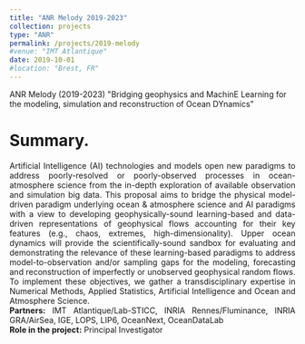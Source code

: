 ```yaml
---
title: "ANR Melody 2019-2023"
collection: projects
type: "ANR"
permalink: /projects/2019-melody
#venue: "IMT Atlantique"
date: 2019-10-01
#location: "Brest, FR"
---
```


ANR Melody (2019-2023) "Bridging geophysics and MachinE Learning for the modeling, simulation and reconstruction of Ocean DYnamics"

Summary. 
======
<div style="text-align: justify"> 
Artificial Intelligence (AI) technologies and models open new paradigms to address poorly-resolved or poorly-observed processes in ocean-atmosphere science from the in-depth exploration of available observation and simulation big data. This proposal aims to bridge the physical model-driven paradigm underlying ocean & atmosphere science and AI paradigms with a view to developing geophysically-sound learning-based and data-driven representations of geophysical flows accounting for their key features (e.g., chaos, extremes, high-dimensionality). Upper ocean dynamics will provide the scientifically-sound sandbox for evaluating and demonstrating the relevance of these learning-based paradigms to address model-to-observation and/or sampling gaps for the modeling, forecasting and reconstruction of imperfectly or unobserved geophysical random flows. To implement these objectives, we gather a transdisciplinary expertise in Numerical Methods, Applied Statistics, Artificial Intelligence and Ocean and Atmosphere Science. </div>

<div style="text-align: justify">
<strong> Partners:</strong>  IMT Atlantique/Lab-STICC, INRIA Rennes/Fluminance, INRIA GRA/AirSea, IGE, LOPS, LIP6, OceanNext, OceanDataLab
</div>

<div style="text-align: justify">
<strong> Role in the project:</strong>  Principal Investigator
</div>

